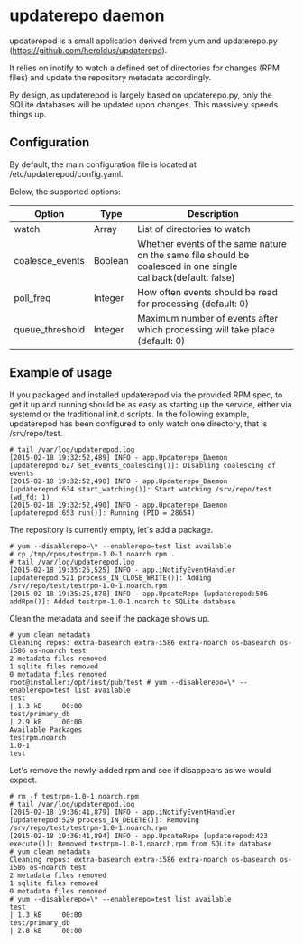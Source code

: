 # updaterepo daemon

updaterepod is a small application derived from yum and updaterepo.py (https://github.com/heroldus/updaterepo).

It relies on inotify to watch a defined set of directories for changes (RPM files) and update the repository metadata accordingly.

By design, as updaterepod is largely based on updaterepo.py, only the SQLite databases will be updated upon changes. This massively speeds things up.

## Configuration
By default, the main configuration file is located at /etc/updaterepod/config.yaml.

Below, the supported options:

Option  | Type | Description
------------- | ------------- | -------------
watch  | Array | List of directories to watch
coalesce_events  | Boolean | Whether events of the same nature on the same file should be coalesced in one single callback(default: false)
poll_freq  | Integer | How often events should be read for processing (default: 0)
queue_threshold  | Integer | Maximum number of events after which processing will take place (default: 0)

## Example of usage
If you packaged and installed updaterepod via the provided RPM spec, to get it up and running should be as easy as starting up the service, either via systemd or the traditional init.d scripts.
In the following example, updaterepod has been configured to only watch one directory, that is /srv/repo/test.

```
# tail /var/log/updaterepod.log
[2015-02-18 19:32:52,489] INFO - app.Updaterepo_Daemon [updaterepod:627 set_events_coalescing()]: Disabling coalescing of events
[2015-02-18 19:32:52,490] INFO - app.Updaterepo_Daemon [updaterepod:634 start_watching()]: Start watching /srv/repo/test (wd_fd: 1)
[2015-02-18 19:32:52,490] INFO - app.Updaterepo_Daemon [updaterepod:653 run()]: Running (PID = 28654)
```

The repository is currently empty, let's add a package.
```
# yum --disablerepo=\* --enablerepo=test list available 
# cp /tmp/rpms/testrpm-1.0-1.noarch.rpm .
# tail /var/log/updaterepod.log
[2015-02-18 19:35:25,525] INFO - app.iNotifyEventHandler [updaterepod:521 process_IN_CLOSE_WRITE()]: Adding /srv/repo/test/testrpm-1.0-1.noarch.rpm
[2015-02-18 19:35:25,878] INFO - app.UpdateRepo [updaterepod:506 addRpm()]: Added testrpm-1.0-1.noarch to SQLite database
```

Clean the metadata and see if the package shows up.
```
# yum clean metadata
Cleaning repos: extra-basearch extra-i586 extra-noarch os-basearch os-i586 os-noarch test
2 metadata files removed
1 sqlite files removed
0 metadata files removed
root@installer:/opt/inst/pub/test # yum --disablerepo=\* --enablerepo=test list available 
test                                                                                                                                                         | 1.3 kB     00:00     
test/primary_db                                                                                                                                              | 2.9 kB     00:00     
Available Packages
testrpm.noarch                                                                            1.0-1                                                                             test
```

Let's remove the newly-added rpm and see if disappears as we would expect.
```
# rm -f testrpm-1.0-1.noarch.rpm 
# tail /var/log/updaterepod.log
[2015-02-18 19:36:41,879] INFO - app.iNotifyEventHandler [updaterepod:529 process_IN_DELETE()]: Removing /srv/repo/test/testrpm-1.0-1.noarch.rpm
[2015-02-18 19:36:41,894] INFO - app.UpdateRepo [updaterepod:423 execute()]: Removed testrpm-1.0-1.noarch.rpm from SQLite database
# yum clean metadata
Cleaning repos: extra-basearch extra-i586 extra-noarch os-basearch os-i586 os-noarch test
2 metadata files removed
1 sqlite files removed
0 metadata files removed
# yum --disablerepo=\* --enablerepo=test list available
test                                                                                                                                                         | 1.3 kB     00:00
test/primary_db                                                                                                                                              | 2.8 kB     00:00
```
